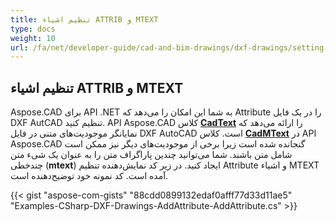 ```yaml
---
title: تنظیم اشیاء ATTRIB و MTEXT
type: docs
weight: 10
url: /fa/net/developer-guide/cad-and-bim-drawings/dxf-drawings/setting-attrib-and-mtext-objects/
---
```


## **تنظیم اشیاء ATTRIB و MTEXT**
Aspose.CAD برای API .NET به شما این امکان را می‌دهد که Attribute را در یک فایل DXF AutCAD تنظیم کنید. API Aspose.CAD کلاس [**CadText**](https://reference.aspose.com/cad/net/aspose.cad.fileformats.cad.cadobjects/cadtext) را ارائه می‌دهد که نمایانگر موجودیت‌های متنی در فایل DXF AutoCAD است. کلاس [**CadMText**](https://reference.aspose.com/cad/net/aspose.cad.fileformats.cad.cadobjects/cadmtext) در API Aspose.CAD گنجانده شده است زیرا برخی از موجودیت‌های دیگر نیز ممکن است شامل متن باشند. شما می‌توانید چندین پاراگراف متن را به عنوان یک شیء متن چندخطی (**mtext**) ایجاد کنید. در زیر کد نمایش‌دهنده تنظیم Attribute و اشیاء MTEXT آمده است. کد نمونه خود توضیح‌دهنده است.



{{< gist "aspose-com-gists" "88cdd0899132edaf0afff77d33d11ae5" "Examples-CSharp-DXF-Drawings-AddAttribute-AddAttribute.cs" >}}
